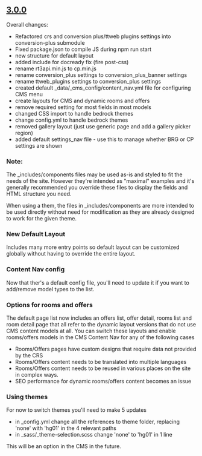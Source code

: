 ## [3.0.0](https://github.com/TravelTripperWeb-Sites/blank-template/releases/3.0.0)

Overall changes:

* Refactored crs and conversion plus/ttweb plugins settings into conversion-plus submodule
* Fixed package.json to compile JS during npm run start
* new structure for default layout
* added include for docready fix (fire post-css)
* rename rt3api.min.js to cp.min.js
* rename conversion_plus settings to conversion_plus_banner settings
* rename ttweb_plugins settings to conversion_plus settings
* created default _data/_cms_config/content_nav.yml file for configuring CMS menu
* create layouts for CMS and dynamic rooms and offers
* remove required setting for most fields in most models
* changed CSS import to handle bedrock themes
* change config.yml to handle bedrock themes
* removed gallery layout (just use generic page and add a gallery picker region)
* added default settings_nav file - use this to manage whether BRG or CP settings are shown

### Note:

The _includes/components files may be used as-is and styled to fit the needs of the site. However they're intended as "maximal" examples and it's generally recommended you override these files to display the fields and HTML structure you need.

When using a them, the files in _includes/components are more intended to be used directly without need for modification as they are already designed to work for the given theme.

### New Default Layout

Includes many more entry points so default layout can be customized globally without having to override the entire layout.


### Content Nav config

Now that ther's a default config file, you'll need to update it if you want to add/remove model types to the list.


### Options for rooms and offers

The default page list now includes an offers list, offer detail, rooms list and room detail page that all refer to the dynamic layout versions that do not use CMS content models at all. You can switch these layouts and enable rooms/offers models in the CMS Content Nav for any of the following cases

* Rooms/Offers pages have custom designs that require data not provided by the CRS
* Rooms/Offers content needs to be translated into multiple languages
* Rooms/Offers content needs to be reused in various places on the site in complex ways.
* SEO performance for dynamic rooms/offers content becomes an issue


### Using themes

For now to switch themes you'll need to make 5 updates

* in _config.yml change all the references to theme folder, replacing 'none' with 'hg01' in the 4 relevant paths
* in _sass/_theme-selection.scss change 'none' to 'hg01' in 1 line

This will be an option in the CMS in the future.



